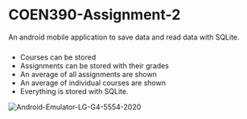 # COEN390-Assignment-2
An android mobile application to save data and read data with SQLite.

###
- Courses can be stored
- Assignments can be stored with their grades
- An average of all assignments are shown
- An average of individual courses are shown
- Everything is stored with SQLite.

![Android-Emulator-LG-G4-5554-2020](https://user-images.githubusercontent.com/37888675/74206363-14973980-4c49-11ea-978a-aaeaf2c85b6f.gif)

